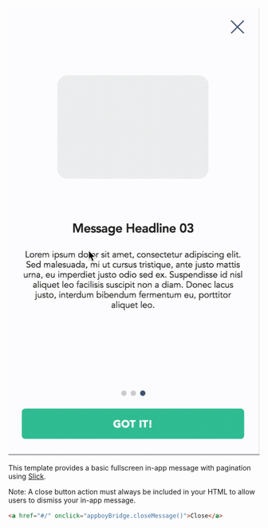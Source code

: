 <img alt="screenshot" src="screenshot.gif" />

This template provides a basic fullscreen in-app message with pagination using [Slick](https://kenwheeler.github.io/slick/).

Note: A close button action must always be included in your HTML to allow users to dismiss your in-app message.
```html
<a href="#/" onclick="appboyBridge.closeMessage()">Close</a>
```
